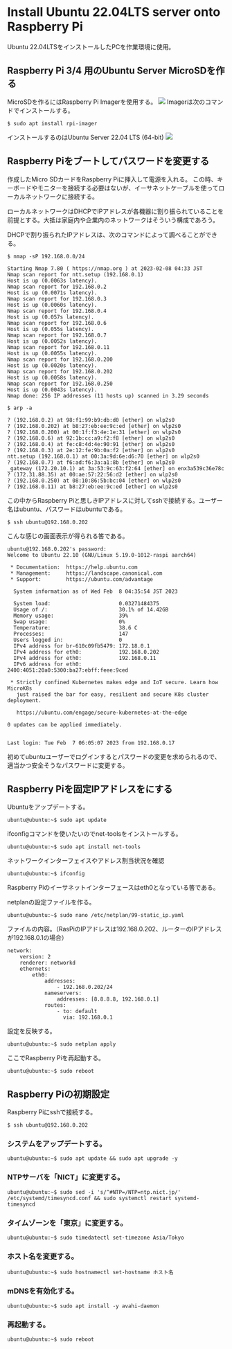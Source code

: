 # Install Ubuntu 22.04LTS server onto Raspberry Pi

Ubuntu 22.04LTSをインストールしたPCを作業環境に使用。

## Raspberry Pi 3/4 用のUbuntu Server MicroSDを作る

MicroSDを作るにはRaspberry Pi Imagerを使用する。
![](img/raspi-imager.png)
Imagerは次のコマンドでインストールする。
```
$ sudo apt install rpi-imager
```
インストールするのはUbuntu Server 22.04 LTS (64-bit)
![](img/choose-ubuntu-server.png)

## Raspberry Piをブートしてパスワードを変更する

作成したMicro SDカードをRaspberry Piに挿入して電源を入れる。
この時、キーボードやモニターを接続する必要はないが、イーサネットケーブルを使ってローカルネットワークに接続する。

ローカルネットワークはDHCPでIPアドレスが各機器に割り振られていることを前提とする。大抵は家庭内や企業内のネットワークはそういう構成であろう。

DHCPで割り振られたIPアドレスは、次のコマンドによって調べることができる。

```
$ nmap -sP 192.168.0.0/24

Starting Nmap 7.80 ( https://nmap.org ) at 2023-02-08 04:33 JST
Nmap scan report for ntt.setup (192.168.0.1)
Host is up (0.0063s latency).
Nmap scan report for 192.168.0.2
Host is up (0.0071s latency).
Nmap scan report for 192.168.0.3
Host is up (0.0060s latency).
Nmap scan report for 192.168.0.4
Host is up (0.057s latency).
Nmap scan report for 192.168.0.6
Host is up (0.055s latency).
Nmap scan report for 192.168.0.7
Host is up (0.0052s latency).
Nmap scan report for 192.168.0.11
Host is up (0.0055s latency).
Nmap scan report for 192.168.0.200
Host is up (0.0020s latency).
Nmap scan report for 192.168.0.202
Host is up (0.0058s latency).
Nmap scan report for 192.168.0.250
Host is up (0.0043s latency).
Nmap done: 256 IP addresses (11 hosts up) scanned in 3.29 seconds

```

```
$ arp -a

? (192.168.0.2) at 98:f1:99:b9:db:d0 [ether] on wlp2s0
? (192.168.0.202) at b8:27:eb:ee:9c:ed [ether] on wlp2s0
? (192.168.0.200) at 00:1f:f3:4e:1e:31 [ether] on wlp2s0
? (192.168.0.6) at 92:1b:cc:a9:f2:f8 [ether] on wlp2s0
? (192.168.0.4) at fe:c8:4d:4e:90:91 [ether] on wlp2s0
? (192.168.0.3) at 2e:12:fe:9b:0a:f2 [ether] on wlp2s0
ntt.setup (192.168.0.1) at 00:3a:9d:6e:d6:70 [ether] on wlp2s0
? (192.168.0.7) at f6:ad:f6:3a:a1:8b [ether] on wlp2s0
_gateway (172.20.10.1) at 3a:53:9c:63:f2:64 [ether] on enx3a539c36e78c
? (172.31.88.35) at 00:ae:57:22:56:d2 [ether] on wlp2s0
? (192.168.0.250) at 08:10:86:5b:bc:04 [ether] on wlp2s0
? (192.168.0.11) at b8:27:eb:ee:9c:ed [ether] on wlp2s0

```
この中からRaspberry Piと思しきIPアドレスに対してsshで接続する。ユーザー名はubuntu、パスワードはubuntuである。
```
$ ssh ubuntu@192.168.0.202
```
こんな感じの画面表示が得られる筈である。
```
ubuntu@192.168.0.202's password: 
Welcome to Ubuntu 22.10 (GNU/Linux 5.19.0-1012-raspi aarch64)

 * Documentation:  https://help.ubuntu.com
 * Management:     https://landscape.canonical.com
 * Support:        https://ubuntu.com/advantage

  System information as of Wed Feb  8 04:35:54 JST 2023

  System load:                      0.03271484375
  Usage of /:                       30.1% of 14.42GB
  Memory usage:                     39%
  Swap usage:                       0%
  Temperature:                      38.6 C
  Processes:                        147
  Users logged in:                  0
  IPv4 address for br-610c09fb5479: 172.18.0.1
  IPv4 address for eth0:            192.168.0.202
  IPv4 address for eth0:            192.168.0.11
  IPv6 address for eth0:            2400:4051:20a0:5300:ba27:ebff:feee:9ced

 * Strictly confined Kubernetes makes edge and IoT secure. Learn how MicroK8s
   just raised the bar for easy, resilient and secure K8s cluster deployment.

   https://ubuntu.com/engage/secure-kubernetes-at-the-edge

0 updates can be applied immediately.


Last login: Tue Feb  7 06:05:07 2023 from 192.168.0.17

```

初めてubuntuユーザーでログインするとパスワードの変更を求められるので、適当かつ安全そうなパスワードに変更する。

## Raspberry Piを固定IPアドレスをにする

Ubuntuをアップデートする。
```
ubuntu@ubuntu:~$ sudo apt update
```

ifconfigコマンドを使いたいのでnet-toolsをインストールする。
```
ubuntu@ubuntu:~$ sudo apt install net-tools
```

ネットワークインターフェイスやアドレス割当状況を確認 

```
ubuntu@ubuntu:~$ ifconfig 
```
Raspberry Piのイーサネットインターフェースはeth0となっている筈である。

netplanの設定ファイルを作る。
```
ubuntu@ubuntu:~$ sudo nano /etc/netplan/99-static_ip.yaml 
```
ファイルの内容。（RasPiのIPアドレスは192.168.0.202、ルーターのIPアドレスが192.168.0.1の場合）
```
network:
    version: 2
    renderer: networkd
    ethernets:
        eth0:
            addresses:
                - 192.168.0.202/24
            nameservers:
                addresses: [8.8.8.8, 192.168.0.1]
            routes:
                - to: default
                  via: 192.168.0.1
```

設定を反映する。
```
ubuntu@ubuntu:~$ sudo netplan apply
```
ここでRaspberry Piを再起動する。
```
ubuntu@ubuntu:~$ sudo reboot
```
## Raspberry Piの初期設定

Raspberry Piにsshで接続する。
```
$ ssh ubuntu@192.168.0.202
```

### システムをアップデートする。
```
ubuntu@ubuntu:~$ sudo apt update && sudo apt upgrade -y
```

### NTPサーバを「NICT」に変更する。
```
ubuntu@ubuntu:~$ sudo sed -i 's/^#NTP=/NTP=ntp.nict.jp/' /etc/systemd/timesyncd.conf && sudo systemctl restart systemd-timesyncd
```

### タイムゾーンを「東京」に変更する。
```
ubuntu@ubuntu:~$ sudo timedatectl set-timezone Asia/Tokyo
```

### ホスト名を変更する。
```
ubuntu@ubuntu:~$ sudo hostnamectl set-hostname ホスト名
```

### mDNSを有効化する。
```
ubuntu@ubuntu:~$ sudo apt install -y avahi-daemon
```
### 再起動する。
```
ubuntu@ubuntu:~$ sudo reboot
```